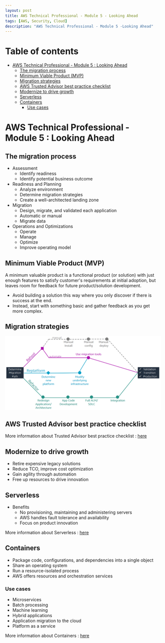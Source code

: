 ```yaml
---
layout: post
title: AWS Technical Professional - Module 5 - Looking Ahead
tags: [AWS, Security, Cloud]
description: "AWS Technical Professional - Module 5 -Looking Ahead"
---
```


# Table of contents

- [AWS Technical Professional - Module 5 : Looking Ahead](#aws-technical-professional---module-5--looking-ahead)
  - [The migration process](#the-migration-process)
  - [Minimum Viable Product (MVP)](#minimum-viable-product-mvp)
  - [Migration strategies](#migration-strategies)
  - [AWS Trusted Advisor best practice checklist](#aws-trusted-advisor-best-practice-checklist)
  - [Modernize to drive growth](#modernize-to-drive-growth)
  - [Serverless](#serverless)
  - [Containers](#containers)
    - [Use cases](#use-cases)

# AWS Technical Professional - Module 5 : Looking Ahead



## The migration process

- Assessment
  - Identify readiness
  - Identify potential business outcome
- Readiness and Planning
  - Analyze environment
  - Determine migration strategies
  - Create a well-architected landing zone
- Migration
  - Design, migrate, and validated each application
  - Automatic or manual
  - Migrate data
- Operations and Optimizations
  - Operate
  - Manage
  - Optimize
  - Improve operating model

## Minimum Viable Product (MVP)

A minimum valuable product is a functional product (or solution) with just enough features to satisfy customer's requirements at initial adoption, but leaves room for feedback for future product/solution development.

- Avoid building a solution this way where you only discover if there is success at the end.
- Instead, start with something basic and gather feedback as you get more complex.

## Migration strategies

![](/assets/imgs/AWS/migration_strategies.PNG)

## AWS Trusted Advisor best practice checklist

More information about Trusted Advisor best practice checklist : [here](https://aws.amazon.com/premiumsupport/technology/trusted-advisor/best-practice-checklist/)

## Modernize to drive growth

- Retire expensive legacy solutions
- Reduce TCO, improve cost optimization
- Gain agility through automation
- Free up resources to drive innovation

## Serverless

- Benefits
  - No provisioning, maintaining and administering servers
  - AWS handles fault tolerance and availability
  - Focus on product innovation

More information about Serverless : [here](https://aws.amazon.com/serverless/)

## Containers

- Package code, configurations, and dependencies into a single object
- Share an operating system
- Run a resource-isolated process
- AWS offers resources and orchestration services

### Use cases

- Microservices
- Batch processing
- Machine learning
- Hybrid applications
- Application migration to the cloud
- Platform as a service

More information about Containers : [here](https://aws.amazon.com/containers/)